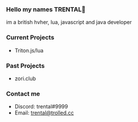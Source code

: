 ### Hello my names TRENTAL👋
im a british hvher, lua, javascript and java developer
### Current Projects
- Triton.js/lua
### Past Projects
- zori.club
### Contact me
- Discord: trental#9999
- Email: trental@trolled.cc
